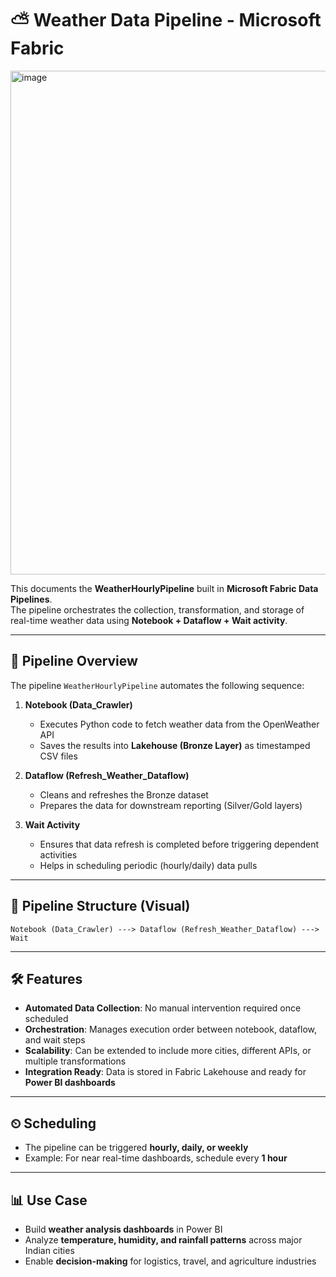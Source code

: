 # ⛅ Weather Data Pipeline - Microsoft Fabric
<img width="1831" height="806" alt="image" src="https://github.com/user-attachments/assets/c865eaee-fed1-4726-9c55-dd26a21d294f" />

This documents the **WeatherHourlyPipeline** built in **Microsoft Fabric Data Pipelines**.  
The pipeline orchestrates the collection, transformation, and storage of real-time weather data using **Notebook + Dataflow + Wait activity**.

---

## 🔄 Pipeline Overview

The pipeline `WeatherHourlyPipeline` automates the following sequence:

1. **Notebook (Data_Crawler)**  
   - Executes Python code to fetch weather data from the OpenWeather API  
   - Saves the results into **Lakehouse (Bronze Layer)** as timestamped CSV files  

2. **Dataflow (Refresh_Weather_Dataflow)**  
   - Cleans and refreshes the Bronze dataset  
   - Prepares the data for downstream reporting (Silver/Gold layers)  

3. **Wait Activity**  
   - Ensures that data refresh is completed before triggering dependent activities  
   - Helps in scheduling periodic (hourly/daily) data pulls  

---

## 📂 Pipeline Structure (Visual)

```
Notebook (Data_Crawler) ---> Dataflow (Refresh_Weather_Dataflow) ---> Wait
```

---

## 🛠 Features

- **Automated Data Collection**: No manual intervention required once scheduled  
- **Orchestration**: Manages execution order between notebook, dataflow, and wait steps  
- **Scalability**: Can be extended to include more cities, different APIs, or multiple transformations  
- **Integration Ready**: Data is stored in Fabric Lakehouse and ready for **Power BI dashboards**  

---

## ⏲ Scheduling

- The pipeline can be triggered **hourly, daily, or weekly**  
- Example: For near real-time dashboards, schedule every **1 hour**  

---

## 📊 Use Case

- Build **weather analysis dashboards** in Power BI  
- Analyze **temperature, humidity, and rainfall patterns** across major Indian cities  
- Enable **decision-making** for logistics, travel, and agriculture industries  
